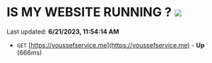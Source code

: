 # IS MY WEBSITE RUNNING ? [![](https://img.shields.io/static/v1?label=Sponsor&message=%E2%9D%A4&logo=GitHub&color=%23fe8e86)](https://github.com/sponsors/<username>)

Last updated: **6/21/2023, 11:54:14 AM**

- `GET` [https://youssefservice.me](https://youssefservice.me) - **Up** (666ms)
